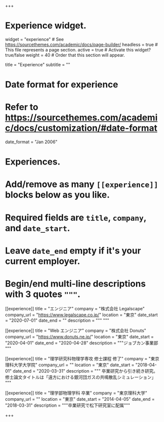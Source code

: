 +++
# Experience widget.
widget = "experience"  # See https://sourcethemes.com/academic/docs/page-builder/
headless = true  # This file represents a page section.
active = true  # Activate this widget? true/false
weight = 40  # Order that this section will appear.

title = "Experience"
subtitle = ""

# Date format for experience
#   Refer to https://sourcethemes.com/academic/docs/customization/#date-format
date_format = "Jan 2006"

# Experiences.
#   Add/remove as many `[[experience]]` blocks below as you like.
#   Required fields are `title`, `company`, and `date_start`.
#   Leave `date_end` empty if it's your current employer.
#   Begin/end multi-line descriptions with 3 quotes `"""`.

[[experience]]
  title = "エンジニア"
  company = "株式会社 Legalscape"
  company_url = "https://www.legalscape.co.jp/"
  location = "東京"
  date_start = "2020-07-01"
  date_end = ""
  description = """
  """

[[experience]]
  title = "Web エンジニア"
  company = "株式会社 Donuts"
  company_url = "https://www.donuts.ne.jp/"
  location = "東京"
  date_start = "2020-04-01"
  date_end = "2020-04-28"
  description = """ジョブカン事業部
  """

[[experience]]
  title = "理学研究科物理学専攻 修士課程 修了"
  company = "東京理科大学大学院"
  company_url = ""
  location = "東京"
  date_start = "2018-04-01"
  date_end = "2020-03-31"
  description = """
  卒業研究から引き続き研究。修士論文タイトルは「遠方における銀河団ガスの共鳴散乱シミュレーション」
  """

[[experience]]
  title = "理学部物理学科 卒業"
  company = "東京理科大学"
  company_url = ""
  location = "東京"
  date_start = "2014-04-05"
  date_end = "2018-03-31"
  description = """卒業研究で松下研究室に配属"""

+++
